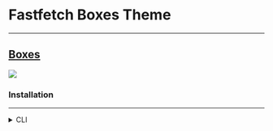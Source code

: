 # Fastfetch Boxes Theme

---

[Boxes](https://github.com/Chick2D/neofetch-themes/blob/main/normal/boxes.conf)
---
![](https://i.ibb.co/8NV36yL/Fastfetch.png)

### Installation 
---
<details>
<summary> CLI </summary>

1. Backup your config. By running
```bash
cd ~/.config/fastfetch/
```
And save your current config in the file `config.jsonc.d`.
```bash
mv config.jsonc config.jsonc.d
```

2. Clone the config file in your fastfetch's config folder.
```bash
wget https://raw.githubusercontent.com/JorgeAlMoLa/fastfetch-boxes-theme/main/boxes.jsonc
```

3. Change file's name
```bash
mv boxes.jsonc config.jsonc
```
4. Run
```bash
fastfetch
```
</details>
